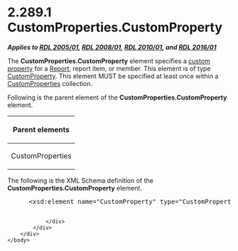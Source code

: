 <html dir="LTR" xmlns:mshelp="http://msdn.microsoft.com/mshelp" xmlns:ddue="http://ddue.schemas.microsoft.com/authoring/2003/5" xmlns:xlink="http://www.w3.org/1999/xlink" xmlns:tool="http://www.microsoft.com/tooltip">
    <head>
        <meta http-equiv="Content-Type" content="text/html; CHARSET=utf-8"></meta>
        <meta name="save" content="history"></meta>
        <title>2.289.1 CustomProperties.CustomProperty</title>
        <xml>
            <mshelp:toctitle title="2.289.1 CustomProperties.CustomProperty"></mshelp:toctitle>
            <mshelp:rltitle title="[MS-RDL]: CustomProperties.CustomProperty"></mshelp:rltitle>
            <mshelp:keyword index="A" term="3b9e5973-b69a-43c9-b360-550764e4e721"></mshelp:keyword>
            <mshelp:attr name="DCSext.ContentType" value="open specification"></mshelp:attr>
            <mshelp:attr name="AssetID" value="3b9e5973-b69a-43c9-b360-550764e4e721"></mshelp:attr>
            <mshelp:attr name="TopicType" value="kbRef"></mshelp:attr>
            <mshelp:attr name="DCSext.Title" value="[MS-RDL]: CustomProperties.CustomProperty" />
        </xml>
    </head>
    <body>
        <div id="header">
            <h1 class="heading">2.289.1 CustomProperties.CustomProperty</h1>
        </div>
        <div id="mainSection">
            <div id="mainBody">
                <div id="allHistory" class="saveHistory"></div>
                <div id="sectionSection0" class="section" name="collapseableSection">
                    

<p><b><i>Applies to </i></b><a href="3ebe2912-4958-4832-b391-cad1f5e13338.htm"><b><i>RDL 2005/01</i></b></a><b><i>,
</i></b><a href="1e855f94-4617-47e4-b89e-0856c6cb420f.htm"><b><i>RDL 2008/01</i></b></a><b><i>,
</i></b><a href="3428e690-a348-4ec7-8a6a-8efb42d2cdee.htm"><b><i>RDL 2010/01</i></b></a><b><i>,
and </i></b><a href="52ce3983-2bfc-4e72-9359-42aaf5fe4509.htm"><b><i>RDL 2016/01</i></b></a></p>

<p>The <b>CustomProperties.CustomProperty</b> element specifies
a <a href="b2482b3f-74ab-4ca8-a9e5-c07955011743.htm#gt_a47ec326-b945-4f6c-9762-c6731b46dd95">custom property</a> for a <a href="6bbaafec-020b-406c-b4e7-5e4318b616cb.htm">Report</a>, report item, or
member. This element is of type <a href="7e808da9-19cc-4342-b8ef-469864f766ae.htm">CustomProperty</a>. This
element MUST be specified at least once within a <a href="93994776-7d8e-4cf2-932f-9c085f3deaf8.htm">CustomProperties</a>
collection.</p>

<p>Following is the parent element of the <b>CustomProperties.CustomProperty</b>
element.</p>

<table>
 <thead>
  <tr>
   <th>
   <p>Parent elements</p>
   </th>
  </tr>
 </thead>
 <tr>
  <td>
  <p>CustomProperties</p>
  </td>
 </tr>
</table>

<p>The following is the XML Schema definition of the <b>CustomProperties.CustomProperty</b>
element.</p>

<dl>
<dd>
<div><pre> &lt;xsd:element name=&quot;CustomProperty&quot; type=&quot;CustomPropertyType&quot; maxOccurs=&quot;unbounded&quot;&gt;
  
</pre></div>
</dd></dl>


                </div>
            </div>
        </div>
    </body>
</html>